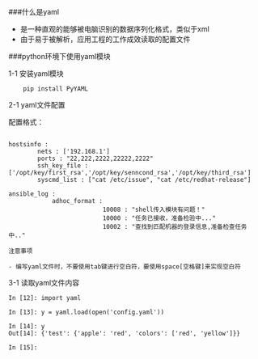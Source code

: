 ###什么是yaml

- 是一种直观的能够被电脑识别的数据序列化格式，类似于xml
- 由于易于被解析，应用工程的工作成效读取的配置文件

###python环境下使用yaml模块

1-1 安装yaml模块

```
    pip install PyYAML
```

2-1 yaml文件配置

配置格式：

```

hostsinfo :
        nets : ['192.168.1']
        ports : "22,222,2222,22222,2222"
        ssh_key_file : ['/opt/key/first_rsa','/opt/key/senncond_rsa','/opt/key/third_rsa']
        syscmd_list : ["cat /etc/issue", "cat /etc/redhat-release"]

ansible_log :
            adhoc_format :
                          10008 : "shell传入模块有问题！"
                          10000 : "任务已接收，准备检验中..."
                          10002 : "查找到匹配机器的登录信息,准备检查任务中.."
```


`注意事项`

    - 编写yaml文件时，不要使用tab键进行空白符，要使用space[空格键]来实现空白符


3-1 读取yaml文件内容

```
In [12]: import yaml

In [13]: y = yaml.load(open('config.yaml'))

In [14]: y
Out[14]: {'test': {'apple': 'red', 'colors': ['red', 'yellow']}}

In [15]:

```
